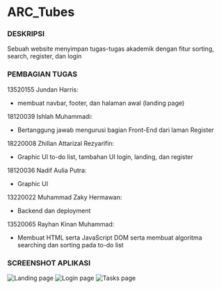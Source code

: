 # ARC_Tubes
### DESKRIPSI
Sebuah website menyimpan tugas-tugas akademik dengan fitur sorting, search, register, dan login

### PEMBAGIAN TUGAS
13520155 Jundan Harris:
 - membuat navbar, footer, dan halaman awal (landing page) 

18120039 Ishlah Muhammadi:
 - Bertanggung jawab mengurusi bagian Front-End dari laman Register


18220008 Zhillan Attarizal Rezyarifin: 
 - Graphic UI to-do list, tambahan UI login, landing, dan register


18120036 Nadif Aulia Putra:
 - Graphic UI


13220022 Muhammad Zaky Hermawan:
 - Backend dan deployment

13520065 Rayhan Kinan Muhammad: 
 - Membuat HTML serta JavaScript DOM serta membuat algoritma searching dan sorting pada to-do list

### SCREENSHOT APLIKASI
![Landing page](https://i.imgur.com/6X3SCfm.png)
![Login page](https://i.imgur.com/0ISk9rr.png)
![Tasks page](https://i.imgur.com/xoV152S.png)
